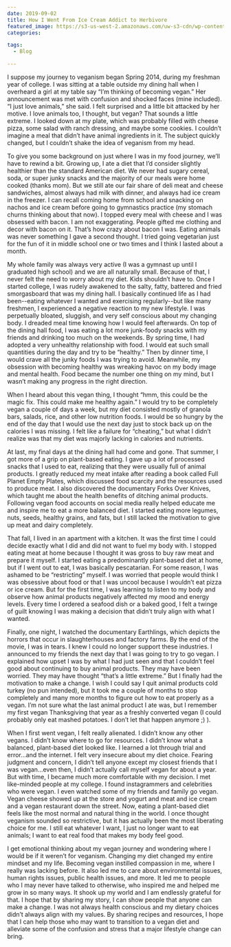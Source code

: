 ```yaml
---
date: 2019-09-02
title: How I Went From Ice Cream Addict to Herbivore
featured_image: https://s3-us-west-2.amazonaws.com/uw-s3-cdn/wp-content/uploads/sites/6/2017/11/04133712/waterfall-1024x683.jpg
categories: 

tags:
  - Blog

---
```

I suppose my journey to veganism began Spring 2014, during my freshman year of college. I was sitting at a table outside my dining hall when I overheard a girl at my table say “I’m thinking of becoming vegan.” Her announcement was met with confusion and shocked faces (mine included). “I just love animals,” she said. I felt surprised and a little bit attacked by her motive. I love animals too, I thought, but vegan? That sounds a little extreme. I looked down at my plate, which was probably filled with cheese pizza, some salad with ranch dressing, and maybe some cookies. I couldn’t imagine a meal that didn’t have animal ingredients in it. The subject quickly changed, but I couldn’t shake the idea of veganism from my head.

To give you some background on just where I was in my food journey, we’ll have to rewind a bit. Growing up, I ate a diet that I’d consider slightly healthier than the standard American diet. We never had sugary cereal, soda, or super junky snacks and the majority of our meals were home cooked (thanks mom). But we still ate our fair share of deli meat and cheese sandwiches, almost always had milk with dinner, and always had ice cream in the freezer. I can recall coming home from school and snacking on nachos and ice cream before going to gymnastics practice (my stomach churns thinking about that now). I topped every meal with cheese and I was obsessed with bacon. I am not exaggerating. People gifted me clothing and decor with bacon on it. That’s how crazy about bacon I was. Eating animals was never something I gave a second thought. I tried going vegetarian just for the fun of it in middle school one or two times and I think I lasted about a month. 

My whole family was always very active (I was a gymnast up until I graduated high school) and we are all naturally small. Because of that, I never felt the need to worry about my diet. Kids shouldn’t have to. Once I started college, I was rudely awakened to the salty, fatty, battered and fried smorgasboard that was my dining hall. I basically continued life as I had been--eating whatever I wanted and exercising regularly--but like many freshmen, I experienced a negative reaction to my new lifestyle. I was perpetually bloated, sluggish, and very self conscious about my changing body. I dreaded meal time knowing how I would feel afterwards. On top of the dining hall food, I was eating a lot more junk-foody snacks with my friends and drinking too much on the weekends. By spring time, I had adopted a very unhealthy relationship with food. I would eat such small quantities during the day and try to be “healthy.” Then by dinner time, I would crave all the junky foods I was trying to avoid. Meanwhile, my obsession with becoming healthy was wreaking havoc on my body image and mental health. Food became the number one thing on my mind, but I wasn’t making any progress in the right direction.

When I heard about this vegan thing, I thought “hmm, this could be the magic fix. This could make me healthy again.” I would try to be completely vegan a couple of days a week, but my diet consisted mostly of granola bars, salads, rice, and other low nutrition foods. I would be so hungry by the end of the day that I would use the next day just to stock back up on the calories I was missing. I felt like a failure for “cheating,” but what I didn’t realize was that my diet was majorly lacking in calories and nutrients.

At last, my final days at the dining hall had come and gone. That summer, I got more of a grip on plant-based eating. I gave up a lot of processed snacks that I used to eat, realizing that they were usually full of animal products. I greatly reduced my meat intake after reading a book called Full Planet Empty Plates, which discussed food scarcity and the resources used to produce meat. I also discovered the documentary Forks Over Knives, which taught me about the health benefits of ditching animal products. Following vegan food accounts on social media really helped educate me and inspire me to eat a more balanced diet. I started eating more legumes, nuts, seeds, healthy grains, and fats, but I still lacked the motivation to give up meat and dairy completely.

That fall, I lived in an apartment with a kitchen. It was the first time I could decide exactly what I did and did not want to fuel my body with. I stopped eating meat at home because I thought it was gross to buy raw meat and prepare it myself. I started eating a predominantly plant-based diet at home, but if I went out to eat, I was basically pescatarian. For some reason, I was ashamed to be “restricting” myself. I was worried that people would think I was obsessive about food or that I was uncool because I wouldn’t eat pizza or ice cream. But for the first time, I was learning to listen to my body and observe how animal products negatively affected my mood and energy levels. Every time I ordered a seafood dish or a baked good, I felt a twinge of guilt knowing I was making a decision that didn’t truly align with what I wanted.

Finally, one night, I watched the documentary Earthlings, which depicts the horrors that occur in slaughterhouses and factory farms. By the end of the movie, I was in tears. I knew I could no longer support these industries. I announced to my friends the next day that I was going to try to go vegan. I explained how upset I was by what I had just seen and that I couldn’t feel good about continuing to buy animal products. They may have been worried. They may have thought “that’s a little extreme.” But I finally had the motivation to make a change. I wish I could say I quit animal products cold turkey (no pun intended), but it took me a couple of months to stop completely and many more months to figure out how to eat properly as a vegan. I’m not sure what the last animal product I ate was, but I remember my first vegan Thanksgiving that year as a freshly converted vegan (I could probably only eat mashed potatoes. I don’t let that happen anymore ;) ).

When I first went vegan, I felt really alienated. I didn’t know any other vegans. I didn’t know where to go for resources. I didn’t know what a balanced, plant-based diet looked like. I learned a lot through trial and error...and the internet. I felt very insecure about my diet choice. Fearing judgment and concern, I didn’t tell anyone except my closest friends that I was vegan...even then, I didn’t actually call myself vegan for about a year. But with time, I became much more comfortable with my decision. I met like-minded people at my college. I found instagrammers and celebrities who were vegan. I even watched some of my friends and family go vegan. Vegan cheese showed up at the store and yogurt and meat and ice cream and a vegan restaurant down the street. Now, eating a plant-based diet feels like the most normal and natural thing in the world. I once thought veganism sounded so restrictive, but it has actually been the most liberating choice for me. I still eat whatever I want, I just no longer want to eat animals; I want to eat real food that makes my body feel good. 

I get emotional thinking about my vegan journey and wondering where I would be if it weren’t for veganism. Changing my diet changed my entire mindset and my life. Becoming vegan instilled compassion in me, where I really was lacking before. It also led me to care about environmental issues, human rights issues, public health issues, and more. It led me to people who I may never have talked to otherwise, who inspired me and helped me grow in so many ways. It shook up my world and I am endlessly grateful for that. I hope that by sharing my story, I can show people that anyone can make a change. I was not always health conscious and my dietary choices didn’t always align with my values. By sharing recipes and resources, I hope that I can help those who may want to transition to a vegan diet and alleviate some of the confusion and stress that a major lifestyle change can bring.

